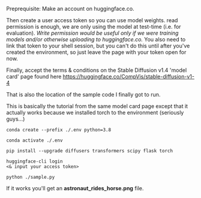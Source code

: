 Preprequisite: Make an account on huggingface.co. 

Then create a user access token so you can use model weights. read permission is enough, we are only using the model at test-time (i.e. for evaluation). *Write permission would be useful only if we were training models and/or otherwise uploading to huggingface.co.* You also need to link that token to your shell session, but you can't do this until after you've created the environment, so just leave the page with your token open for now.

Finally, accept the terms & conditions on the Stable Diffusion v1.4 'model card' page found here https://huggingface.co/CompVis/stable-diffusion-v1-4

That is also the location of the sample code I finally got to run.

This is basically the tutorial from the same model card page except that it actually works because we installed torch to the environment (seriously guys...)


```
conda create --prefix ./.env python=3.8

conda activate ./.env

pip install --upgrade diffusers transformers scipy flask torch

huggingface-cli login
<& input your access token>

python ./sample.py

```

If it works you'll get an **astronaut_rides_horse.png** file.
